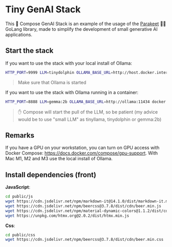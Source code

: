 # Tiny GenAI Stack

This 🐳 Compose GenAI Stack is an example of the usage of the [Parakeet](https://github.com/parakeet-nest/parakeet) 🦜🪺 GoLang library, made to simplify the development of small generative AI applications.

## Start the stack

If you want to use the stack with your local install of Ollama:

```bash
HTTP_PORT=9999 LLM=tinydolphin OLLAMA_BASE_URL=http://host.docker.internal:11434 docker compose --profile webapp up
```
> Make sure that Ollama is started

If you want to use the stack with Ollama running in a container:
```bash
HTTP_PORT=8888 LLM=gemma:2b OLLAMA_BASE_URL=http://ollama:11434 docker compose --profile container up
```

> ✋ Compose will start the pull of the LLM, so be patient (my advice would be to use "small LLM" as tinyllama, tinydolphin or gemma:2b)

## Remarks

If you have a GPU on your workstation, you can turn on GPU access with Docker Compose: https://docs.docker.com/compose/gpu-support. With Mac M1, M2 and M3 use the local install of Ollama.

## Install dependencies (front)

**JavaScript**:
```bash
cd public/js
wget https://cdn.jsdelivr.net/npm/markdown-it@14.1.0/dist/markdown-it.min.js
wget https://cdn.jsdelivr.net/npm/beercss@3.7.8/dist/cdn/beer.min.js
wget https://cdn.jsdelivr.net/npm/material-dynamic-colors@1.1.2/dist/cdn/material-dynamic-colors.min.js
wget https://unpkg.com/htmx.org@2.0.2/dist/htmx.min.js
```

**Css**:
```bash
cd public/css
wget https://cdn.jsdelivr.net/npm/beercss@3.7.8/dist/cdn/beer.min.css
```